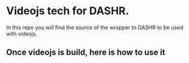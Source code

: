 # Videojs tech for DASHR. #

In this repo you will find the source of the wrapper to DASHR to be used with videojs.

## Once videojs is build, here is how to use it ##

<script src=”videojs.js” />



          <video id="example" class="video-js vjs-default-skin" controls autoplay width="640" height="264" 
                      data-setup='{"DASHR_API" : "../../AxthimaDASH/api", 
                      "preselected_tracks" : { "video" : {"id_aset" : 0, "id_rep" : 0} }, 
                      "techOrder": [“html5”, “flash”, "axthima"] }'>
                      
               <source src="../../car-20120827-manifest.mpd" type='video/dash' />
          
          </video>


It works the same way other technologies does.


- **Source type**  : video/dash

Options to specify in data-setup :

- **techOrder** : used to tell videojs in which order and what playback technologies to use, be sure to add axthima to enable DASH playback.

- **DASHR_API**, where is the DASHR api located.


- **preselected_tracks** (optionnal) : It’s used to tell DASHR with which tracks to start the playing. To come : it will be possible to choose with an attribute such as language

Don’t hesitate to specify alternative source type in case of your visitors browser doesn’t support Media API.

**In downloads you can find a build version of videojs integrating this wrapper.**

But you still need to download DASHR sources (https://github.com/ISIA-DASHR/DASHR-API) and specify to videojs with DASHR_API where it is located like it is said how to be used

Exemple in action on : [http://dashr.option-isia-ecp.fr/](http://dashr.option-isia-ecp.fr/ "http://dashr.option-isia-ecp.fr/")
